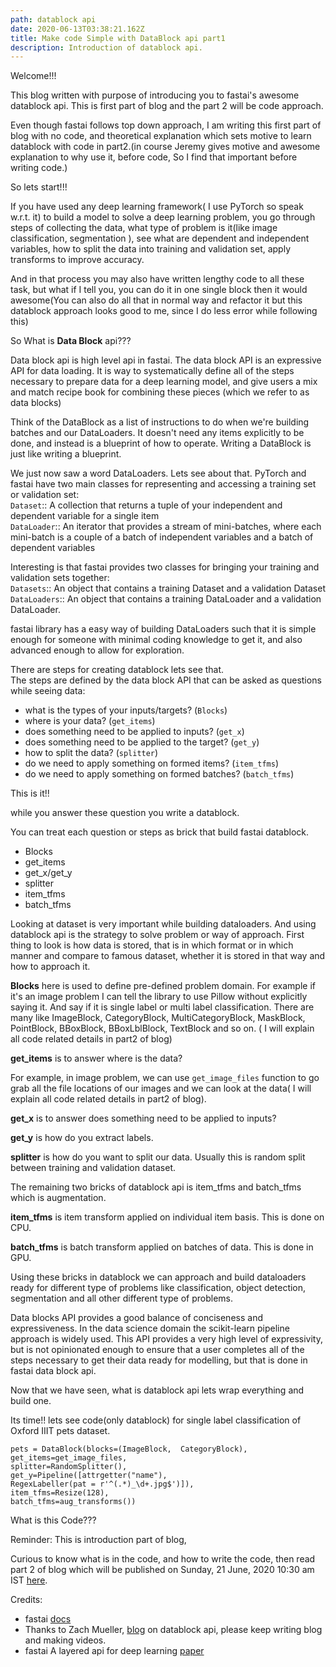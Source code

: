 ```yaml
---
path: datablock api
date: 2020-06-13T03:38:21.162Z
title: Make code Simple with DataBlock api part1
description: Introduction of datablock api.
---
```


Welcome!!!

This blog written with purpose of introducing you to fastai's awesome datablock api. This is first part of blog and the part 2 will be code approach.

Even though fastai follows top down approach, I am writing this first part of blog with no code, and theoretical explanation which sets motive to learn datablock with code in part2.(in course Jeremy gives motive and awesome explanation to why use it, before code, So I find that important before writing code.)

So lets start!!!

If you have used any deep learning framework( I use PyTorch so speak w.r.t. it) to build a model to solve a deep learning problem, you go through steps of collecting the data, what type of problem is it(like image classification, segmentation ), see what are dependent and independent variables, how to split the data into training and validation set, apply transforms to improve accuracy. 

And in that process you may also have written lengthy code to all these task, but what if I tell you, you can do it in one single block then it would awesome(You can also do all that in normal way and refactor it but this datablock approach looks good to me, since I do less error while following this)

So What is **Data Block** api???

Data block api is high level api in fastai. The data block API is an expressive API for data loading. It is way to systematically define all of the steps necessary to prepare data for a deep learning model, and give users a mix and match recipe book for combining these pieces (which we refer to as data blocks)

Think of the DataBlock as a list of instructions to do when we're building batches and our DataLoaders. It doesn't need any items explicitly to be done, and instead is a blueprint of how to operate. Writing a DataBlock is just like writing a blueprint.

We just now saw a word DataLoaders. Lets see about that. PyTorch and fastai have two main classes for representing and accessing a training set or validation set:  
`Dataset`:: A collection that returns a tuple of your independent and dependent variable for a single item  
`DataLoader`:: An iterator that provides a stream of mini-batches, where each mini-batch is a couple of a batch of independent variables and a batch of dependent variables 

Interesting is that fastai provides two classes for bringing your training and validation sets together:  
`Datasets`:: An object that contains a training Dataset and a validation Dataset  
`DataLoaders`:: An object that contains a training DataLoader and a validation DataLoader.

fastai library has a easy way of building DataLoaders such that it is simple enough for someone with minimal coding knowledge to get it, and also advanced enough to allow for exploration.

There are steps for creating datablock lets see that.  
The steps are defined by the data block API that can be asked as questions while seeing data:

* what is the types of your inputs/targets? (`Blocks`)
* where is your data? (`get_items`)
* does something need to be applied to inputs? (`get_x`)
* does something need to be applied to the target? (`get_y`)
* how to split the data? (`splitter`)
* do we need to apply something on formed items? (`item_tfms`)
* do we need to apply something on formed batches? (`batch_tfms`)

This is it!!

while you answer these question you write a datablock.

You can treat each question or steps as brick that build fastai datablock.

* Blocks
* get_items
* get_x/get_y
* splitter
* item_tfms
* batch_tfms

Looking at dataset is very important while building dataloaders. And using datablock api is the strategy to solve problem or way of approach. First thing to look is how data is stored, that is in which format or in which manner and compare to famous dataset, whether it is stored in that way and how to approach it.

**Blocks** here is used to define pre-defined problem domain. For example if it's an image problem I can tell the library to use Pillow without explicitly saying it. And say if it is single label or multi label classification. There are many like ImageBlock, CategoryBlock, MultiCategoryBlock, MaskBlock, PointBlock, BBoxBlock, BBoxLblBlock, TextBlock and so on. ( I will explain all code related details in part2 of blog)

**get_items** is to answer where is the data? 

For example, in image problem, we can use `get_image_files` function to go grab all the file locations of our images and we can look at the data( I will explain all code related details in part2 of blog).

**get_x** is to answer does something need to be applied to inputs?

**get_y** is how do you extract labels.

**splitter** is how do you want to split our data. Usually this is random split between training and validation dataset. 

The remaining two bricks of datablock api is item_tfms and batch_tfms which is augmentation.

**item_tfms** is item transform applied on individual item basis. This is done on CPU.

**batch_tfms** is batch transform applied on batches of data. This is done in GPU.

Using these bricks in datablock we can approach and build dataloaders ready for different type of problems like classification, object detection, segmentation and all other different type of problems.

Data blocks API provides a good balance of conciseness and expressiveness. In the data science domain the scikit-learn pipeline approach is widely used. This API provides a very high level of expressivity, but is not opinionated enough to ensure that a user completes all of the steps necessary to get their data ready for modelling, but that is done in fastai data block api. 

Now that we have seen, what is datablock api lets wrap everything and build one.

Its time!! lets see code(only datablock) for single label classification of Oxford IIIT pets dataset.

```
pets = DataBlock(blocks=(ImageBlock,  CategoryBlock),  
get_items=get_image_files,  
splitter=RandomSplitter(),  
get_y=Pipeline([attrgetter("name"),  
RegexLabeller(pat = r'^(.*)_\d+.jpg$')]),  
item_tfms=Resize(128),  
batch_tfms=aug_transforms())
```

What is this Code???

Reminder: This is introduction part of blog, 

Curious to know what is in the code, and how to write the code, then read part 2 of blog which will be published on Sunday, 21 June, 2020 10:30 am IST [here](https://kirankamath.netlify.app/blog/make-code-simple-with-datablock-api-part2/).

Credits:

* fastai [docs](https://dev.fast.ai/) 
* Thanks to Zach Mueller, [blog](https://muellerzr.github.io/fastblog/datablock/2020/03/21/DataBlockAPI.html) on datablock api, please keep writing blog and making videos.
* fastai A layered api for deep learning [paper](https://arxiv.org/pdf/2002.04688.pdf)

